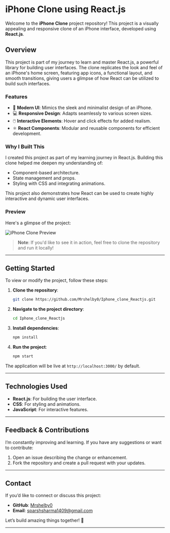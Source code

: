 # iPhone Clone using React.js  

Welcome to the **iPhone Clone** project repository! This project is a visually appealing and responsive clone of an iPhone interface, developed using **React.js**.  

## **Overview**  

This project is part of my journey to learn and master React.js, a powerful library for building user interfaces. The clone replicates the look and feel of an iPhone's home screen, featuring app icons, a functional layout, and smooth transitions, giving users a glimpse of how React can be utilized to build such interfaces.  

### **Features**  
- 🎨 **Modern UI**: Mimics the sleek and minimalist design of an iPhone.  
- 💻 **Responsive Design**: Adapts seamlessly to various screen sizes.  
- 🖱️ **Interactive Elements**: Hover and click effects for added realism.  
- ⚛️ **React Components**: Modular and reusable components for efficient development.  

### **Why I Built This**  

I created this project as part of my learning journey in React.js. Building this clone helped me deepen my understanding of:  
- Component-based architecture.  
- State management and props.  
- Styling with CSS and integrating animations.  

This project also demonstrates how React can be used to create highly interactive and dynamic user interfaces.  

### **Preview**  

Here's a glimpse of the project:  

![iPhone Clone Preview](<Insert Image URL or Screenshot Here>)  

> **Note**: If you'd like to see it in action, feel free to clone the repository and run it locally!  

---

## **Getting Started**  

To view or modify the project, follow these steps:  

1. **Clone the repository**:  
   ```bash  
   git clone https://github.com/Mrshelby0/Iphone_clone_Reactjs.git  
   ```  

2. **Navigate to the project directory**:  
   ```bash  
   cd Iphone_clone_Reactjs  
   ```  

3. **Install dependencies**:  
   ```bash  
   npm install  
   ```  

4. **Run the project**:  
   ```bash  
   npm start  
   ```  

The application will be live at `http://localhost:3000/` by default.  

---

## **Technologies Used**  
- **React.js**: For building the user interface.  
- **CSS**: For styling and animations.  
- **JavaScript**: For interactive features.  

---

## **Feedback & Contributions**  

I’m constantly improving and learning. If you have any suggestions or want to contribute:  
1. Open an issue describing the change or enhancement.  
2. Fork the repository and create a pull request with your updates.  

---

## **Contact**  

If you’d like to connect or discuss this project:  
- **GitHub**: [Mrshelby0](https://github.com/Mrshelby0)  
- **Email**: sparshsharma1409@gmail.com  

Let’s build amazing things together! 🚀  

---
